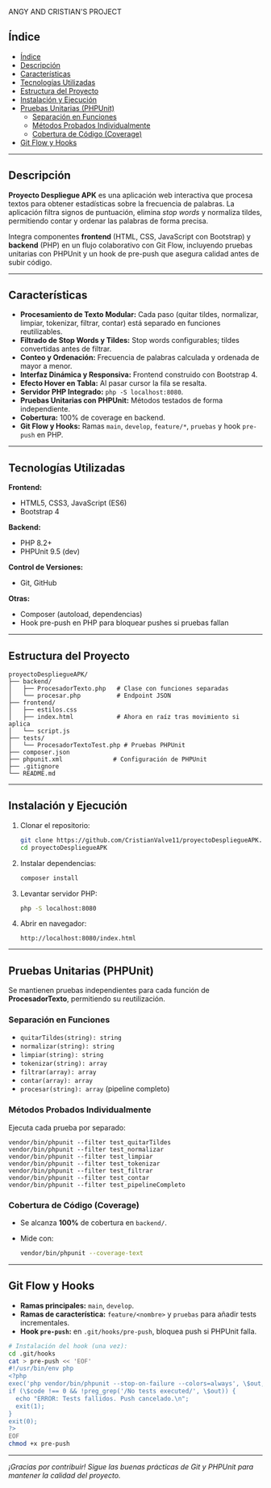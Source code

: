 ANGY AND CRISTIAN'S PROJECT
## Índice

- [Índice](#índice)
- [Descripción](#descripción)
- [Características](#características)
- [Tecnologías Utilizadas](#tecnologías-utilizadas)
- [Estructura del Proyecto](#estructura-del-proyecto)
- [Instalación y Ejecución](#instalación-y-ejecución)
- [Pruebas Unitarias (PHPUnit)](#pruebas-unitarias-phpunit)
  - [Separación en Funciones](#separación-en-funciones)
  - [Métodos Probados Individualmente](#métodos-probados-individualmente)
  - [Cobertura de Código (Coverage)](#cobertura-de-código-coverage)
- [Git Flow y Hooks](#git-flow-y-hooks)

---

## Descripción

**Proyecto Despliegue APK** es una aplicación web interactiva que procesa textos para obtener estadísticas sobre la frecuencia de palabras. La aplicación filtra signos de puntuación, elimina *stop words* y normaliza tildes, permitiendo contar y ordenar las palabras de forma precisa.

Integra componentes **frontend** (HTML, CSS, JavaScript con Bootstrap) y **backend** (PHP) en un flujo colaborativo con Git Flow, incluyendo pruebas unitarias con PHPUnit y un hook de pre-push que asegura calidad antes de subir código.

---

## Características

* **Procesamiento de Texto Modular:** Cada paso (quitar tildes, normalizar, limpiar, tokenizar, filtrar, contar) está separado en funciones reutilizables.
* **Filtrado de Stop Words y Tildes:** Stop words configurables; tildes convertidas antes de filtrar.
* **Conteo y Ordenación:** Frecuencia de palabras calculada y ordenada de mayor a menor.
* **Interfaz Dinámica y Responsiva:** Frontend construido con Bootstrap 4.
* **Efecto Hover en Tabla:** Al pasar cursor la fila se resalta.
* **Servidor PHP Integrado:** `php -S localhost:8080`.
* **Pruebas Unitarias con PHPUnit:** Métodos testados de forma independiente.
* **Cobertura:** 100% de coverage en backend.
* **Git Flow y Hooks:** Ramas `main`, `develop`, `feature/*`, `pruebas` y hook `pre-push` en PHP.

---

## Tecnologías Utilizadas

**Frontend:**

* HTML5, CSS3, JavaScript (ES6)
* Bootstrap 4

**Backend:**

* PHP 8.2+
* PHPUnit 9.5 (dev)

**Control de Versiones:**

* Git, GitHub

**Otras:**

* Composer (autoload, dependencias)
* Hook pre-push en PHP para bloquear pushes si pruebas fallan

---

## Estructura del Proyecto

```plaintext
proyectoDespliegueAPK/
├── backend/
│   ├── ProcesadorTexto.php   # Clase con funciones separadas
│   └── procesar.php          # Endpoint JSON
├── frontend/
│   ├── estilos.css
│   ├── index.html            # Ahora en raíz tras movimiento si aplica
│   └── script.js
├── tests/
│   └── ProcesadorTextoTest.php # Pruebas PHPUnit
├── composer.json
├── phpunit.xml              # Configuración de PHPUnit
├── .gitignore
└── README.md
```

---

## Instalación y Ejecución

1. Clonar el repositorio:

   ```bash
   git clone https://github.com/CristianValve11/proyectoDespliegueAPK.git
   cd proyectoDespliegueAPK
   ```
2. Instalar dependencias:

   ```bash
   composer install
   ```
3. Levantar servidor PHP:

   ```bash
   php -S localhost:8080
   ```
4. Abrir en navegador:

   ```
   http://localhost:8080/index.html
   ```

---

## Pruebas Unitarias (PHPUnit)

Se mantienen pruebas independientes para cada función de **ProcesadorTexto**, permitiendo su reutilización.

### Separación en Funciones

* `quitarTildes(string): string`
* `normalizar(string): string`
* `limpiar(string): string`
* `tokenizar(string): array`
* `filtrar(array): array`
* `contar(array): array`
* `procesar(string): array` (pipeline completo)

### Métodos Probados Individualmente

Ejecuta cada prueba por separado:

```
vendor/bin/phpunit --filter test_quitarTildes
vendor/bin/phpunit --filter test_normalizar
vendor/bin/phpunit --filter test_limpiar
vendor/bin/phpunit --filter test_tokenizar
vendor/bin/phpunit --filter test_filtrar
vendor/bin/phpunit --filter test_contar
vendor/bin/phpunit --filter test_pipelineCompleto
```

### Cobertura de Código (Coverage)

* Se alcanza **100%** de cobertura en `backend/`.
* Mide con:

  ```bash
  vendor/bin/phpunit --coverage-text
  ```

---

## Git Flow y Hooks

* **Ramas principales:** `main`, `develop`.
* **Ramas de característica:** `feature/<nombre>` y `pruebas` para añadir tests incrementales.
* **Hook `pre-push`:** en `.git/hooks/pre-push`, bloquea push si PHPUnit falla.

```bash
# Instalación del hook (una vez):
cd .git/hooks
cat > pre-push << 'EOF'
#!/usr/bin/env php
<?php
exec('php vendor/bin/phpunit --stop-on-failure --colors=always', \$out, \$code);
if (\$code !== 0 && !preg_grep('/No tests executed/', \$out)) {
  echo "ERROR: Tests fallidos. Push cancelado.\n";
  exit(1);
}
exit(0);
?>
EOF
chmod +x pre-push
```

---

*¡Gracias por contribuir! Sigue las buenas prácticas de Git y PHPUnit para mantener la calidad del proyecto.*
